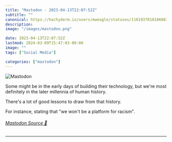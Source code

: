 ```yaml
---
title: "Mastodon - 2023-04-13T22:07:52Z"
subtitle: ""
canonical: https://hachyderm.io/users/mweagle/statuses/110193781810606382
description:
image: "/images/mastodon.png"

date: 2023-04-13T22:07:52Z
lastmod: 2024-03-09T15:47:03-08:00
image: ""
tags: ["Social Media"]

categories: ["mastodon"]
---
```

![Mastodon](/images/mastodon.png)

<p>Some might be in the early days of building their technology, but we&#39;re most definitely in the later millennia of human history. </p><p>There&#39;s a lot of good lessons to draw from that history. </p><p>For instance, stating that &quot;we won&#39;t be a platform for racism&quot;.</p>


###### [Mastodon Source 🐘](https://hachyderm.io/@mweagle/110193781810606382)

___
